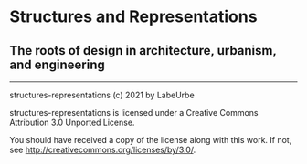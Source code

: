 # Structures and Representations

## The roots of design in architecture, urbanism, and engineering

* * * *

 structures-representations (c) 2021 by LabeUrbe
 
 structures-representations is licensed under a
 Creative Commons Attribution 3.0 Unported License.
 
 You should have received a copy of the license along with this
 work.  If not, see <http://creativecommons.org/licenses/by/3.0/>.
